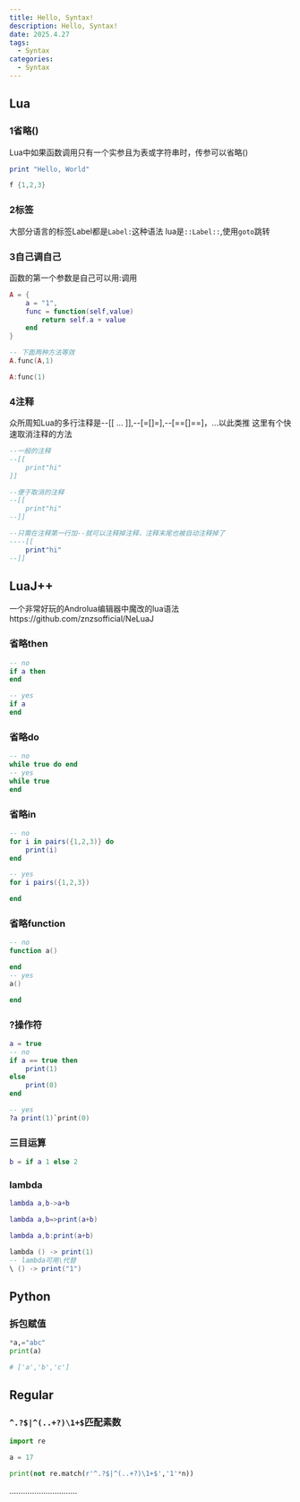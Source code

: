 ```yaml
---
title: Hello, Syntax!
description: Hello, Syntax!
date: 2025.4.27
tags: 
  - Syntax
categories: 
  - Syntax 
---
```


## Lua

### 1省略()
Lua中如果函数调用只有一个实参且为表或字符串时，传参可以省略()
```Lua
print "Hello, World"

f {1,2,3}
```


### 2标签
大部分语言的标签Label都是`Label:`这种语法
lua是`::Label::`,使用`goto`跳转

### 3自己调自己
函数的第一个参数是自己可以用:调用
```lua
A = {
    a = "1",
    func = function(self,value)
        return self.a + value
    end
}

-- 下面两种方法等效
A.func(A,1)

A:func(1)
```

### 4注释
众所周知Lua的多行注释是--[[ ... ]],--[=[]=],--[==[]==]，...以此类推
这里有个快速取消注释的方法
```Lua
--一般的注释
--[[
    print"hi"
]]

--便于取消的注释
--[[
    print"hi"
--]]

--只需在注释第一行加--就可以注释掉注释，注释末尾也被自动注释掉了
----[[
    print"hi"
--]]

```

## LuaJ++
一个非常好玩的Androlua编辑器中魔改的lua语法https://github.com/znzsofficial/NeLuaJ

### 省略then
```lua
-- no
if a then
end

-- yes
if a
end
```

### 省略do
```lua
-- no
while true do end
-- yes
while true 
end
```

### 省略in
```lua
-- no
for i in pairs({1,2,3)} do
    print(i)
end

-- yes
for i pairs({1,2,3})

end

```

### 省略function
```lua
-- no
function a()

end
-- yes
a()

end

```

### ?操作符
```lua
a = true
-- no
if a == true then
    print(1)
else
    print(0)
end

-- yes
?a print(1)`print(0)
```

### 三目运算
```lua
b = if a 1 else 2
```

### lambda
```lua
lambda a,b->a+b 

lambda a,b=>print(a+b)

lambda a,b:print(a+b)

lambda () -> print(1)
-- lambda可用\代替
\ () -> print("1")
```

## Python
### 拆包赋值
```python
*a,="abc"
print(a)

# ['a','b','c']
```

## Regular
### `^.?$|^(..+?)\1+$`匹配素数
```python
import re

a = 17

print(not re.match(r'^.?$|^(..+?)\1+$','1'*n))
```


..............................
